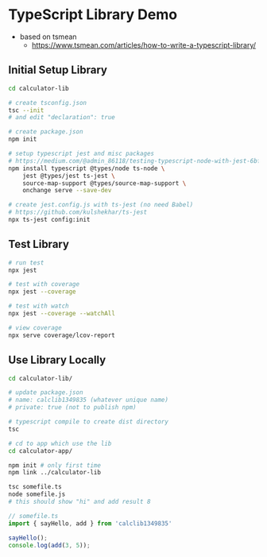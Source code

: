 # TypeScript Library Demo

- based on tsmean
  - https://www.tsmean.com/articles/how-to-write-a-typescript-library/

## Initial Setup Library

```bash
cd calculator-lib

# create tsconfig.json
tsc --init
# and edit "declaration": true

# create package.json
npm init

# setup typescript jest and misc packages
# https://medium.com/@admin_86118/testing-typescript-node-with-jest-6bf5db18119c
npm install typescript @types/node ts-node \
    jest @types/jest ts-jest \
    source-map-support @types/source-map-support \
    onchange serve --save-dev

# create jest.config.js with ts-jest (no need Babel)
# https://github.com/kulshekhar/ts-jest
npx ts-jest config:init
```

## Test Library

```bash
# run test
npx jest

# test with coverage
npx jest --coverage

# test with watch
npx jest --coverage --watchAll

# view coverage
npx serve coverage/lcov-report
```

## Use Library Locally

```bash
cd calculator-lib/

# update package.json
# name: calclib1349835 (whatever unique name)
# private: true (not to publish npm)

# typescript compile to create dist directory
tsc

# cd to app which use the lib
cd calculator-app/

npm init # only first time
npm link ../calculator-lib

tsc somefile.ts
node somefile.js
# this should show "hi" and add result 8
```

```typescript
// somefile.ts
import { sayHello, add } from 'calclib1349835'

sayHello();
console.log(add(3, 5));
```

